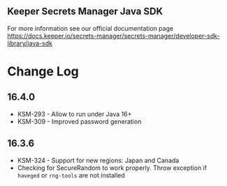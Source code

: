 ## Keeper Secrets Manager Java SDK

For more information see our official documentation page https://docs.keeper.io/secrets-manager/secrets-manager/developer-sdk-library/java-sdk

# Change Log

## 16.4.0
- KSM-293 - Allow to run under Java 16+
- KSM-309 - Improved password generation

## 16.3.6
- KSM-324 - Support for new regions: Japan and Canada
- Checking for SecureRandom to work properly. Throw exception if `haveged` or `rng-tools` are not installed